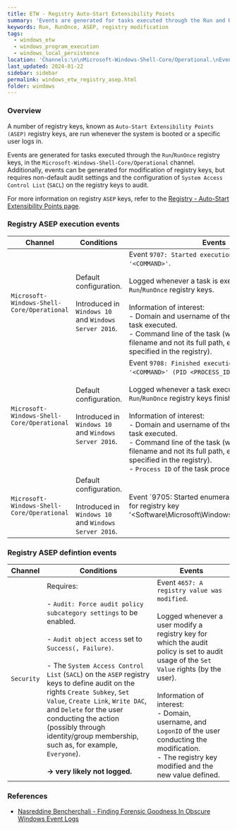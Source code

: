 ```yaml
---
title: ETW - Registry Auto-Start Extensibility Points
summary: 'Events are generated for tasks executed through the Run and RunOnce registry keys. Additionally, events can be generated for modification of registry keys, but requires non-default audit settings and the configuration of SACL on the registry keys to audit.\n\nMain events:\n\nChannel: Microsoft-Windows-Shell-Core/Operational.\nEvent ID 9707: "Started execution of command <COMMAND>".\nEvent ID 9708: "Finished execution of command <COMMAND> (PID <PROCESS_ID>)".\n\nChannel: Security.\nEvent ID 4657: "A registry value was modified".\nRequires non-default audit settings and the configuration of SACL on the registy keys to audit.'
keywords: Run, RunOnce, ASEP, registry modification
tags:
  - windows_etw
  - windows_program_execution
  - windows_local_persistence
location: 'Channels:\n\nMicrosoft-Windows-Shell-Core/Operational.\nEvents: 9705, 9707, 9708.\n\nSecurity.\nEvent: 4657.'
last_updated: 2024-01-22
sidebar: sidebar
permalink: windows_etw_registry_asep.html
folder: windows
---
```


### Overview

A number of registry keys, known as `Auto-Start Extensibility Points (ASEP)`
registry keys, are run whenever the system is booted or a specific user logs
in.

Events are generated for tasks executed through the `Run`/`RunOnce` registry
keys, in the `Microsoft-Windows-Shell-Core/Operational` channel. Additionally,
events can be generated for modification of registry keys, but requires
non-default audit settings and the configuration of
`System Access Control List` (`SACL`) on the registry keys to audit.

For more information on registry `ASEP` keys, refer to the
[Registry - Auto-Start Extensibility Points page](./registry_asep.md).

### Registry ASEP execution events

| Channel | Conditions | Events |
|---------|------------|--------|
| `Microsoft-Windows-Shell-Core/Operational` | Default configuration. <br><br> Introduced in `Windows 10` and `Windows Server 2016`. | Event `9707: Started execution of command '<COMMAND>'`. <br><br> Logged whenever a task is executed through the `Run`/`RunOnce` registry keys. <br><br> Information of interest: <br> - Domain and username of the user for whom the task executed. <br> - Command line of the task (with only the program filename and not its full path, even if the full path is specified in the registry). |
| `Microsoft-Windows-Shell-Core/Operational` | Default configuration. <br><br> Introduced in `Windows 10` and `Windows Server 2016`. | Event `9708: Finished execution of command '<COMMAND>' (PID <PROCESS_ID>)`. <br><br> Logged whenever a task executed through the `Run`/`RunOnce` registry keys finishes execution. <br><br> Information of interest: <br> - Domain and username of the user for whom the task executed. <br> - Command line of the task (with only the program filename and not its full path, even if the full path is specified in the registry). <br> - `Process ID` of the task process. |
| `Microsoft-Windows-Shell-Core/Operational` | Default configuration. <br><br> Introduced in `Windows 10` and `Windows Server 2016`. | Event `9705: Started enumeration of commands for registry key '<Software\Microsoft\Windows\CurrentVersion\Run | Software\Microsoft\Windows\CurrentVersion\RunOnce>'`. <br><br> Logged whenever the system enumerates the configured `Run` or `RunOnce` registry key's tasks, before their execution. <br><br> Information of interest: <br> - Domain and username of the user for whom the enumeration was performed. |

### Registry ASEP defintion events

| Channel | Conditions | Events |
|---------|------------|--------|
| `Security` | Requires: <br><br> - `Audit: Force audit policy subcategory settings` to be enabled. <br><br> - `Audit object access` set to `Success(, Failure)`. <br><br> - The `System Access Control List` (`SACL`) on the `ASEP` registry keys to define audit on the rights `Create Subkey`, `Set Value`, `Create Link`, `Write DAC`, and `Delete` for the user conducting the action (possibly through identity/group membership, such as, for example, `Everyone`). <br><br> **-> very likely not logged.** | Event `4657: A registry value was modified`. <br><br> Logged whenever a user modify a registry key for which the audit policy is set to audit usage of the `Set Value` rights (by the user). <br><br> Information of interest: <br> - Domain, username, and `LogonID` of the user conducting the modification. <br> - The registry key modified and the new value defined. |

### References

  - [Nasreddine Bencherchali - Finding Forensic Goodness In Obscure Windows Event Logs](https://nasbench.medium.com/finding-forensic-goodness-in-obscure-windows-event-logs-60e978ea45a3)
